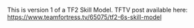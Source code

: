 This is version 1 of a TF2 Skill Model. TFTV post available here: https://www.teamfortress.tv/65075/tf2-6s-skill-model

